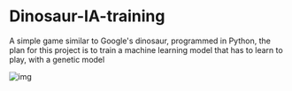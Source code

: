 # Dinosaur-IA-training
A simple game similar to Google's dinosaur, programmed in Python, the plan for this project is to train a machine learning model that has to learn to play, with a genetic model

![img](https://github.com/MartinCastillo/Dinosaur_runing_ml_gym/blob/master/2.PNG)
